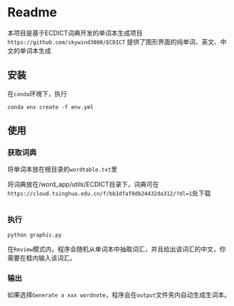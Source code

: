 # Readme
本项目是基于ECDICT词典开发的单词本生成项目```https://github.com/skywind3000/ECDICT```
提供了图形界面的纯单词、英文、中文的单词本生成

## 安装
在```conda```环境下，执行
```shell
conda env create -f env.yml
```

## 使用

### 获取词典
将单词本放在根目录的```wordtable.txt```里

将词典放在/word_app/utils/ECDICT目录下，词典可在```https://cloud.tsinghua.edu.cn/f/bb1dfaf0db24432da312/?dl=1```处下载
```

```


### 执行
```
python graphic.py
```
在```Review```模式内，程序会随机从单词本中抽取词汇，并且给出该词汇的中文，你需要在框内输入该词汇。

### 输出
如果选择```Generate a xxx wordnote```，程序会在```output```文件夹内自动生成生词本。